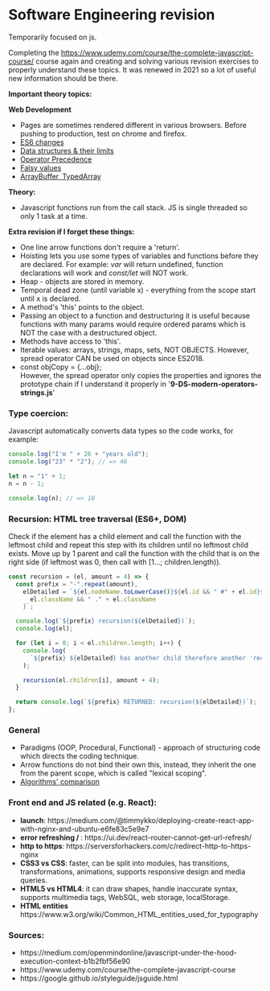 # Software Engineering revision

Temporarily focused on js.

Completing the https://www.udemy.com/course/the-complete-javascript-course/ course again and creating and solving various revision exercises to properly understand these topics. It was renewed in 2021 so a lot of useful new information should be there.

<b>Important theory topics:</b>

<b>Web Development</b>
<ul>
    <li>Pages are sometimes rendered different in various browsers. Before pushing to production, test on chrome and firefox.</li>
    <li>
        <a href="https://github.com/lukehoban/es6features">ES6 changes</a>
    <li>
        <a href="https://developer.mozilla.org/en-US/docs/Web/JavaScript/Data_structures">Data structures & their limits</a>
    </li>
    <li>
        <a href="https://developer.mozilla.org/en-US/docs/Web/JavaScript/Reference/Operators/Operator_Precedence">Operator Precedence</a>
    </li>
    <li>
        <a href="https://developer.mozilla.org/en-US/docs/Glossary/Falsy">Falsy values</a>
    </li>
    <li>
        <a href="https://javascript.info/arraybuffer-binary-arrays">ArrayBuffer, TypedArray </a>
    </li>
</ul>

<b>Theory:</b>

<ul>
    <li>
        Javascript functions run from the call stack. JS is single threaded so only 1 task at a time.
    </li>
</ul>

<b>Extra revision if I forget these things:</b>

<ul>
    <li>
    One line arrow functions don't require a 'return'.
    </li>
    <li>
        Hoisting lets you use some types of variables and functions before they are declared. For example: <i>var</i> will return undefined, function declarations will work and <i>const/let</i> will NOT work. 
    </li>
        <li>
        Heap - objects are stored in memory.
    </li>
    <li>
        Temporal dead zone (until variable x) - everything from the scope start until x is declared.
    </li>
    <li>
        A method's 'this' points to the object.
    </li>
        <li>
    Passing an object to a function and destructuring it is useful because functions with many params would require ordered params which is NOT the case with a destructured object.
    </li>
        <li>
        Methods have access to 'this'.
    </li>
    <li>
Iterable values: arrays, strings, maps, sets, NOT OBJECTS. However, spread operator CAN be used on objects since ES2018.
</li>
            <li>
        const objCopy = {...obj};
        <br/>
        However, the spread operator only copies the properties and ignores the prototype chain if I understand it properly in '<strong>9-DS-modern-operators-strings.js</strong>'
    </li>
</ul>

<h3>Type coercion:</h3>
<p>Javascript automatically converts data types so the code works, for example:</p>

```javascript
console.log("I'm " + 26 + "years old");
console.log("23" * "2"); // => 46

let n = "1" + 1;
n = n - 1;

console.log(n); // => 10
```

<h3>Recursion: HTML tree traversal (ES6+, DOM)</h3>
<div>
    <p>
        Check if the element has a child element and call the function with the leftmost child and repeat this step with its children until no leftmost child exists. Move up by 1 parent and call the function with the child that is on the right side (if leftmost was 0, then call with [1...; children.length)).
    </p>

```javascript
const recursion = (el, amount = 4) => {
  const prefix = "-".repeat(amount),
    elDetailed = `${el.nodeName.toLowerCase()}${el.id && " #" + el.id}${
      el.className && " ." + el.className
    }`;

  console.log(`${prefix} recursion(${elDetailed})`);
  console.log(el);

  for (let i = 0; i < el.children.length; i++) {
    console.log(
      `${prefix} ${elDetailed} has another child therefore another 'recursion' will be called`
    );

    recursion(el.children[i], amount + 4);
  }

  return console.log(`${prefix} RETURNED: recursion(${elDetailed})`);
};
```

</div>
    
<h3>General</h3>
<ul>
    <li>Paradigms (OOP, Procedural, Functional) - approach of structuring code which directs the coding technique.</li>
    <li>Arrow functions do not bind their own this, instead, they inherit the one from the parent scope, which is called "lexical scoping".</li>
    <li><a href="https://github.com/trekhleb/javascript-algorithms">Algorithms' comparison</a></li> 
</ul>

<h3>Front end and JS related (e.g. React):</h3>
<ul>
    <li>
        <strong>launch</strong>: https://medium.com/@timmykko/deploying-create-react-app-with-nginx-and-ubuntu-e6fe83c5e9e7
    </li>
        <li><strong>error refreshing / </strong>: https://ui.dev/react-router-cannot-get-url-refresh/
    </li>
        <li><strong>http to https</strong>: https://serversforhackers.com/c/redirect-http-to-https-nginx
    </li>
        <li><strong>CSS3 vs CSS</strong>: faster, can be split into modules, has transitions, transformations, animations, supports responsive design and media queries.
    </li>
        <li><strong>HTML5 vs HTML4</strong>: it can draw shapes, handle inaccurate syntax, supports multimedia tags, WebSQL, web storage, localStorage.
    </li>
    <li><strong>HTML entities </strong>https://www.w3.org/wiki/Common_HTML_entities_used_for_typography</strong>
</ul>

<h3>Sources:</h3>
<ul>
    <li>https://medium.com/openmindonline/javascript-under-the-hood-execution-context-b1b2fbf56e90</li>
    <li>https://www.udemy.com/course/the-complete-javascript-course</li>
    <li>https://google.github.io/styleguide/jsguide.html</li>
</ul>
